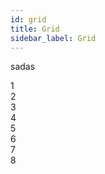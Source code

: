 ```yaml
---
id: grid
title: Grid
sidebar_label: Grid
---
```


sadas

<div class="kukun-docs-example">
    <div class="k-grid-wrapper k-container k-grid-4-col">
        <div class="card">1</div>
        <div class="card">2</div>
        <div class="card">3</div>
        <div class="card">4</div>
        <div class="card">5</div>
        <div class="card">6</div>
        <div class="card">7</div>
        <div class="card">8</div>
    </div>
</div>